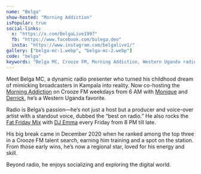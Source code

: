 ```yaml
---
name: "Belga"
show-hosted: "Morning Addiction"
isPopular: true
social-links:
  x: "https://x.com/BelgaLive1997"
  fb: "https://www.facebook.com/bulega.deo"
  insta: "https://www.instagram.com/belgalive1/"
gallery: ["belga-mc-1.webp", "belga-mc-2.webp"]
code: "belga"
keywords: "Belga MC, Crooze FM, Morning Addiction, Western Uganda radio star, Fat Friday Mix, voice-over artist"
---
```


Meet Belga MC, a dynamic radio presenter who turned his childhood dream of mimicking broadcasters in Kampala into reality. Now co-hosting the [Morning Addiction](/shows/morning-addiction) on Crooze FM weekdays from 6 AM with [Monique](/i/monique-mbabazi) and [Derrick](/i/derrick-ashiimwe), he’s a Western Uganda favorite.

Radio is Belga’s passion—he’s not just a host but a producer and voice-over artist with a standout voice, dubbed the “best on radio.” He also rocks the [Fat Friday Mix](/shows/fat-friday-mix) with [DJ Emma](/i/deejay-emma) every Friday from 8 PM till late.

His big break came in December 2020 when he ranked among the top three in a Crooze FM talent search, earning him training and a spot on the station. From those early wins, he’s now a regional star, loved for his energy and skill.

Beyond radio, he enjoys socializing and exploring the digital world.
